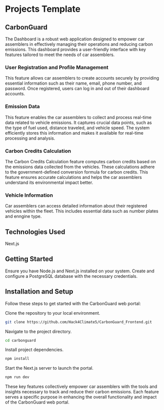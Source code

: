 # Projects Template

## CarbonGuard

The Dashboard is a robust web application designed to empower car assemblers in effectively managing their operations and reducing carbon emissions.
This dashboard provides a user-friendly interface with key features tailored to meet the needs of car assemblers.

### User Registration and Profile Management

This feature allows car assemblers to create accounts securely by providing essential information such as their name, email, phone number, and password. Once registered, users can log in and out of their dashboard accounts.

### Emission Data

This feature enables the car assemblers to collect and process real-time data related to vehicle emissions. It captures crucial data points, such as the type of fuel used, distance traveled, and vehicle speed. The system efficiently stores this information and makes it available for real-time processing and analysis.

### Carbon Credits Calculation

The Carbon Credits Calculation feature computes carbon credits based on the emissions data collected from the vehicles. These calculations adhere to the government-defined conversion formula for carbon credits. This feature ensures accurate calculations and helps the car assemblers understand its environmental impact better.

### Vehicle Information

Car assemblers can access detailed information about their registered vehicles within the fleet. This includes essential data such as number plates and enngine type.

## Technologies Used

Next.js

## Getting Started

Ensure you have Node.js and Next.js installed on your system.
Create and configure a PostgreSQL database with the necessary credentials.

## Installation and Setup

Follow these steps to get started with the CarbonGuard web portal:

Clone the repository to your local environment.

```sh
git clone https://github.com/Hack4Climate5/CarbonGuard_Frontend.git
```

Navigate to the project directory.

```sh
cd carbonguard
```

Install project dependencies.

```sh
npm install
```

Start the Next.js server to launch the portal.

```sh
npm run dev
```

These key features collectively empower car assemblers with the tools and insights necessary to track and reduce their carbon emissions. Each feature serves a specific purpose in enhancing the overall functionality and impact of the CarbonGuard web portal.
